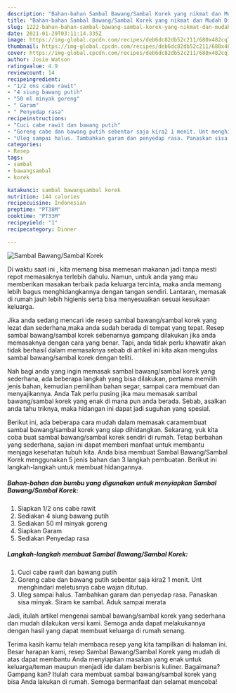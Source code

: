 ```yaml
---
description: "Bahan-bahan Sambal Bawang/Sambal Korek yang nikmat dan Mudah Dibuat"
title: "Bahan-bahan Sambal Bawang/Sambal Korek yang nikmat dan Mudah Dibuat"
slug: 1222-bahan-bahan-sambal-bawang-sambal-korek-yang-nikmat-dan-mudah-dibuat
date: 2021-01-29T03:11:14.335Z
image: https://img-global.cpcdn.com/recipes/deb6dc82db52c211/680x482cq70/sambal-bawangsambal-korek-foto-resep-utama.jpg
thumbnail: https://img-global.cpcdn.com/recipes/deb6dc82db52c211/680x482cq70/sambal-bawangsambal-korek-foto-resep-utama.jpg
cover: https://img-global.cpcdn.com/recipes/deb6dc82db52c211/680x482cq70/sambal-bawangsambal-korek-foto-resep-utama.jpg
author: Josie Watson
ratingvalue: 4.9
reviewcount: 14
recipeingredient:
- "1/2 ons cabe rawit"
- "4 siung bawang putih"
- "50 ml minyak goreng"
- " Garam"
- " Penyedap rasa"
recipeinstructions:
- "Cuci cabe rawit dan bawang putih"
- "Goreng cabe dan bawang putih sebentar saja kira2 1 menit. Unt menghindari meletusnya cabe wajan ditutup."
- "Uleg sampai halus. Tambahkan garam dan penyedap rasa. Panaskan sisa minyak. Siram ke sambal. Aduk sampai merata"
categories:
- Resep
tags:
- sambal
- bawangsambal
- korek

katakunci: sambal bawangsambal korek 
nutrition: 144 calories
recipecuisine: Indonesian
preptime: "PT38M"
cooktime: "PT33M"
recipeyield: "1"
recipecategory: Dinner

---
```



![Sambal Bawang/Sambal Korek](https://img-global.cpcdn.com/recipes/deb6dc82db52c211/680x482cq70/sambal-bawangsambal-korek-foto-resep-utama.jpg)

Di waktu  saat ini , kita memang bisa memesan makanan jadi tanpa mesti repot memasaknya terlebih dahulu. Namun, untuk anda yang mau memberikan masakan terbaik pada keluarga tercinta, maka anda memang lebih bagus menghidangkannya dengan tangan sendiri. Lantaran, memasak di rumah jauh lebih higienis serta bisa menyesuaikan sesuai kesukaan keluarga.

Jika anda sedang mencari ide resep sambal bawang/sambal korek yang lezat dan sederhana,maka anda sudah berada di tempat yang tepat. Resep sambal bawang/sambal korek  sebenarnya gampang dilakukan jika anda memasaknya dengan cara yang benar. Tapi, anda tidak perlu khawatir akan tidak berhasil dalam memasaknya 
sebab di artikel ini kita akan mengulas sambal bawang/sambal korek dengan teliti.  



Nah bagi anda yang ingin memasak sambal bawang/sambal korek yang sederhana, ada beberapa langkah yang bisa dilakukan, pertama memilih jenis bahan, kemudian pemilihan bahan segar, sampai cara membuat dan menyajikannya. Anda Tak perlu pusing jika mau memasak sambal bawang/sambal korek yang enak di mana pun anda berada. Sebab, asalkan anda  tahu triknya, maka hidangan ini dapat jadi suguhan yang spesial.

Berikut ini, ada beberapa cara mudah dalam memasak caramembuat sambal bawang/sambal korek yang siap dihidangkan. Sekarang, yuk kita coba buat sambal bawang/sambal korek sendiri di rumah. Tetap berbahan yang sederhana, sajian ini dapat memberi manfaat untuk membantu menjaga kesehatan tubuh kita. Anda bisa membuat Sambal Bawang/Sambal Korek menggunakan 5 jenis bahan dan 3 langkah pembuatan. Berikut ini langkah-langkah untuk membuat hidangannya.

<!--inarticleads1-->

##### Bahan-bahan dan bumbu yang digunakan untuk menyiapkan Sambal Bawang/Sambal Korek:

1. Siapkan 1/2 ons cabe rawit
1. Sediakan 4 siung bawang putih
1. Sediakan 50 ml minyak goreng
1. Siapkan  Garam
1. Sediakan  Penyedap rasa




<!--inarticleads2-->

##### Langkah-langkah membuat Sambal Bawang/Sambal Korek:

1. Cuci cabe rawit dan bawang putih
1. Goreng cabe dan bawang putih sebentar saja kira2 1 menit. Unt menghindari meletusnya cabe wajan ditutup.
1. Uleg sampai halus. Tambahkan garam dan penyedap rasa. Panaskan sisa minyak. Siram ke sambal. Aduk sampai merata




Jadi, itulah artikel mengenai  sambal bawang/sambal korek  yang sederhana dan mudah dilakukan versi kami. Semoga anda dapat melakukannya dengan hasil yang dapat membuat keluarga di rumah senang. 

Terima kasih kamu telah membaca resep yang kita tampilkan di halaman ini. Besar harapan kami, resep  Sambal Bawang/Sambal Korek yang mudah di atas dapat membantu Anda menyiapkan masakan yang enak untuk keluarga/teman maupun menjadi ide dalam berbisnis kuliner. Bagaimana? Gampang kan? Itulah cara membuat sambal bawang/sambal korek yang bisa Anda lakukan di rumah. Semoga bermanfaat dan selamat mencoba!

